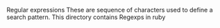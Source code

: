 Regular expressions
These are sequence of characters used to define a search pattern.
This directory contains Regexps in ruby
